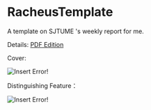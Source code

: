 # RacheusTemplate
A template on SJTUME 's weekly report for me.

Details: [PDF Edition](https://github.com/Racheus/RacheusTemplate/blob/master/WeeklyReportTemplate-Beamer/template.pdf)

Cover:

![Insert Error!](https://github.com/Racheus/RacheusTemplate/tree/master/WeeklyReportTemplate-Beamer/Figure/cover.png)

Distinguishing Feature：

![Insert Error!](https://github.com/Racheus/RacheusTemplate/tree/master/WeeklyReportTemplate-Beamer/Figure/intro.png)

